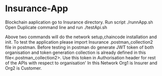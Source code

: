 # Insurance-App
Blockchain aaplication
go to Insurance directory.
Run script ./runnApp.sh
Open Duplicate command line and run ./testApi.sh

Above two commands will do the network setup,chaincode installation and init.
To test the application please  import Insurance .postman_collection2 file in postman.
Before testing in postman do generate JWT token of both organisation and token generation collection is already defined in this file<.postman_collection2>.
Use this token in Authorisation header for rest of the APIs with respect to organisation'
In this Network Org1 is Insurer and Org2 is Customer.
